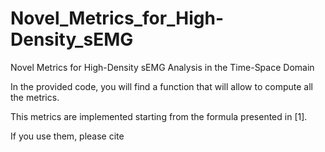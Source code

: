 # Novel_Metrics_for_High-Density_sEMG
Novel Metrics for High-Density sEMG Analysis in the Time-Space Domain 

In the provided code, you will find a function that will allow to compute all the metrics.

This metrics are implemented starting from the formula presented in [1]. 


If you use them, please cite 
